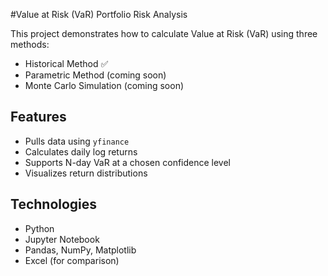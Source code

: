 #Value at Risk (VaR) Portfolio Risk Analysis

This project demonstrates how to calculate Value at Risk (VaR) using three methods:

- Historical Method ✅
- Parametric Method (coming soon)
- Monte Carlo Simulation (coming soon)

## Features
- Pulls data using `yfinance`
- Calculates daily log returns
- Supports N-day VaR at a chosen confidence level
- Visualizes return distributions

## Technologies
- Python
- Jupyter Notebook
- Pandas, NumPy, Matplotlib
- Excel (for comparison)
